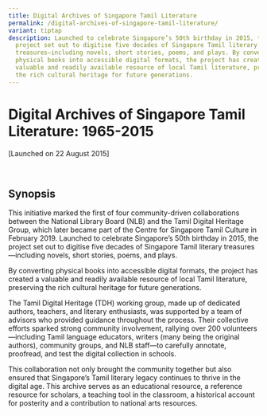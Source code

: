 ```yaml
---
title: Digital Archives of Singapore Tamil Literature
permalink: /digital-archives-of-singapore-tamil-literature/
variant: tiptap
description: Launched to celebrate Singapore’s 50th birthday in 2015, the
  project set out to digitise five decades of Singapore Tamil literary
  treasures—including novels, short stories, poems, and plays. By converting
  physical books into accessible digital formats, the project has created a
  valuable and readily available resource of local Tamil literature, preserving
  the rich cultural heritage for future generations.
---
```

<h1>Digital Archives of Singapore Tamil Literature: 1965-2015</h1>
<p>[Launched on 22 August 2015]</p>
<p>&nbsp;</p>
<h2><strong>Synopsis</strong></h2>
<p>This initiative marked the first of four community-driven collaborations
between the National Library Board (NLB) and the Tamil Digital Heritage
Group, which later became part of the Centre for Singapore Tamil Culture
in February 2019. Launched to celebrate Singapore’s 50th birthday in 2015,
the project set out to digitise five decades of Singapore Tamil literary
treasures—including novels, short stories, poems, and plays.</p>
<p>By converting physical books into accessible digital formats, the project
has created a valuable and readily available resource of local Tamil literature,
preserving the rich cultural heritage for future generations.</p>
<p>The Tamil Digital Heritage (TDH) working group, made up of dedicated authors,
teachers, and literary enthusiasts, was supported by a team of advisors
who provided guidance throughout the process. Their collective efforts
sparked strong community involvement, rallying over 200 volunteers—including
Tamil language educators, writers (many being the original authors), community
groups, and NLB staff—to carefully annotate, proofread, and test the digital
collection in schools.</p>
<p>This collaboration not only brought the community together but also ensured
that Singapore’s Tamil literary legacy continues to thrive in the digital
age. This archive serves as an educational resource, a reference resource
for scholars, a teaching tool in the classroom, a historical account for
posterity and a contribution to national arts resources.</p>
<p></p>
<p></p>